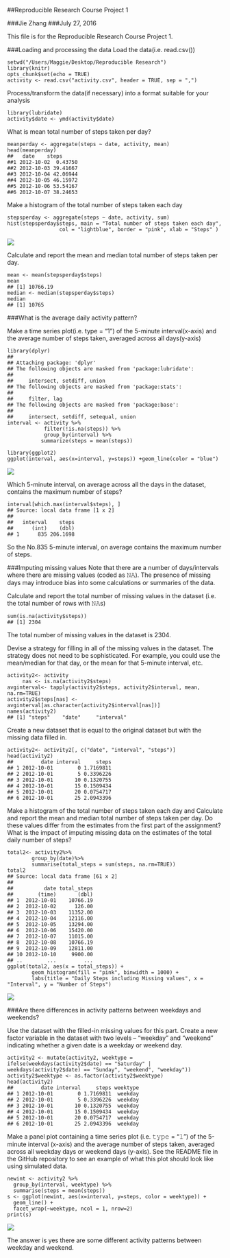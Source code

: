 ##Reproducible Research Course Project 1  

###Jie Zhang
###July 27, 2016

This file is for the Reproducible Research Course Project 1.

###Loading and processing the data
Load the data(i.e. read.csv())
```{r,echo = TRUE}
setwd("/Users/Maggie/Desktop/Reproducible Research")
library(knitr)
opts_chunk$set(echo = TRUE)
activity <- read.csv("activity.csv", header = TRUE, sep = ",")
```

Process/transform the data(if necessary) into a format suitable for your analysis
```{r}
library(lubridate)
activity$date <- ymd(activity$date)
```

What is mean total number of steps taken per day?
```{r}
meanperday <- aggregate(steps ~ date, activity, mean)
head(meanperday)
##   date    steps
##1 2012-10-02  0.43750
##2 2012-10-03 39.41667
##3 2012-10-04 42.06944
##4 2012-10-05 46.15972
##5 2012-10-06 53.54167
##6 2012-10-07 38.24653
```

Make a histogram of the total number of steps taken each day
```{r}
stepsperday <- aggregate(steps ~ date, activity, sum)
hist(stepsperday$steps, main = "Total number of steps taken each day",
                 col = "lightblue", border = "pink", xlab = "Steps" )
```
![](PA1_template01.png)

Calculate and report the mean and median total number of steps taken per day.
```{r}
mean <- mean(stepsperday$steps)
mean
## [1] 10766.19
median <- median(stepsperday$steps)
median
## [1] 10765
```

###What is the average daily activity pattern?

Make a time series plot(i.e. type = “1”) of the 5-minute interval(x-axis) and the average number of steps taken, averaged across all days(y-axis)
```{r}
library(dplyr)
## 
## Attaching package: 'dplyr'
## The following objects are masked from 'package:lubridate':
## 
##     intersect, setdiff, union
## The following objects are masked from 'package:stats':
## 
##     filter, lag
## The following objects are masked from 'package:base':
## 
##     intersect, setdiff, setequal, union
interval <- activity %>%
            filter(!is.na(steps)) %>%
            group_by(interval) %>%
           summarize(steps = mean(steps))

library(ggplot2)
ggplot(interval, aes(x=interval, y=steps)) +geom_line(color = "blue")
```
![](PA1_template02.png)

Which 5-minute interval, on average across all the days in the dataset, contains the maximum number of steps?
```{r}
interval[which.max(interval$steps), ]
## Source: local data frame [1 x 2]
## 
##   interval    steps
##      (int)    (dbl)
## 1      835 206.1698
```
So the No.835 5-minute interval, on average contains the maximum number of steps.

###Imputing missing values
Note that there are a number of days/intervals where there are missing values (coded as 𝙽𝙰). The presence of missing days may introduce bias into some calculations or summaries of the data.

Calculate and report the total number of missing values in the dataset (i.e. the total number of rows with 𝙽𝙰s)
```{r}
sum(is.na(activity$steps))
## [1] 2304
```
The total number of missing values in the dataset is 2304.

Devise a strategy for filling in all of the missing values in the dataset. The strategy does not need to be sophisticated. For example, you could use the mean/median for that day, or the mean for that 5-minute interval, etc.
```{r}
activity2<- activity 
     nas <- is.na(activity2$steps)
avginterval<- tapply(activity2$steps, activity2$interval, mean, na.rm=TRUE)
activity2$steps[nas] <- avginterval[as.character(activity2$interval[nas])]
names(activity2)
## [1] "steps"    "date"     "interval"
```

Create a new dataset that is equal to the original dataset but with the missing data filled in.
```{r}
activity2<- activity2[, c("date", "interval", "steps")]
head(activity2)
##         date interval     steps
## 1 2012-10-01        0 1.7169811
## 2 2012-10-01        5 0.3396226
## 3 2012-10-01       10 0.1320755
## 4 2012-10-01       15 0.1509434
## 5 2012-10-01       20 0.0754717
## 6 2012-10-01       25 2.0943396
```

Make a histogram of the total number of steps taken each day and Calculate and report the mean and median total number of steps taken per day. Do these values differ from the estimates from the first part of the assignment? What is the impact of imputing missing data on the estimates of the total daily number of steps?

```{r}
total2<- activity2%>%
        group_by(date)%>%
        summarise(total_steps = sum(steps, na.rm=TRUE))
total2
## Source: local data frame [61 x 2]
## 
##          date total_steps
##        (time)       (dbl)
## 1  2012-10-01    10766.19
## 2  2012-10-02      126.00
## 3  2012-10-03    11352.00
## 4  2012-10-04    12116.00
## 5  2012-10-05    13294.00
## 6  2012-10-06    15420.00
## 7  2012-10-07    11015.00
## 8  2012-10-08    10766.19
## 9  2012-10-09    12811.00
## 10 2012-10-10     9900.00
## ..        ...         ...
ggplot(total2, aes(x = total_steps)) +
        geom_histogram(fill = "pink", binwidth = 1000) +
        labs(title = "Daily Steps including Missing values", x = "Interval", y = "Number of Steps")
```
![](PA1_template03.png)

###Are there differences in activity patterns between weekdays and weekends?

Use the dataset with the filled-in missing values for this part.
Create a new factor variable in the dataset with two levels – “weekday” and “weekend” indicating whether a given date is a weekday or weekend day.
```{r}
activity2 <- mutate(activity2, weektype = ifelse(weekdays(activity2$date) == "Saturday" | weekdays(activity2$date) == "Sunday", "weekend", "weekday"))
activity2$weektype <- as.factor(activity2$weektype)
head(activity2)
##         date interval     steps weektype
## 1 2012-10-01        0 1.7169811  weekday
## 2 2012-10-01        5 0.3396226  weekday
## 3 2012-10-01       10 0.1320755  weekday
## 4 2012-10-01       15 0.1509434  weekday
## 5 2012-10-01       20 0.0754717  weekday
## 6 2012-10-01       25 2.0943396  weekday
```

Make a panel plot containing a time series plot (i.e. 𝚝𝚢𝚙𝚎 = “𝚕”) of the 5-minute interval (x-axis) and the average number of steps taken, averaged across all weekday days or weekend days (y-axis). See the README file in the GitHub repository to see an example of what this plot should look like using simulated data.
```{r}
newint <- activity2 %>%
  group_by(interval, weektype) %>%
  summarise(steps = mean(steps))
s <- ggplot(newint, aes(x=interval, y=steps, color = weektype)) +
  geom_line() +
  facet_wrap(~weektype, ncol = 1, nrow=2)
print(s)
```
![](PA1_template04.png)

The answer is yes there are some different activity patterns between weekday and weekend.
